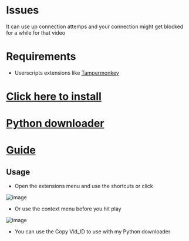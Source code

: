 # Issues

It can use up connection attemps and your connection might get blocked for a while for that video

# Requirements

- Userscripts extensions  like [Tampermonkey](https://www.tampermonkey.net/)

# [Click here to install](https://github.com/PatrickL546/Hydrax-Abyss.to-DownloadHelper/raw/master/Hydrax-Abyss.to-DownloadHelper.user.js)

# [Python downloader](https://github.com/PatrickL546/Hydrax-Abyss.to-DownloadHelper-Python)

# [Guide](https://github.com/PatrickL546/How-to-download-hydrax-abyss.to)

## Usage

- Open the extensions menu and use the shortcuts or click

![image](https://github.com/PatrickL546/Hydrax-Abyss.to-DownloadHelper-Userscript/assets/75874561/b7f03c37-2c33-4e53-abee-7e5b6e0ff22d)


- Or use the context menu before you hit play

![image](https://github.com/PatrickL546/Hydrax-Abyss.to-DownloadHelper-Userscript/assets/75874561/740f2418-ed38-4534-bb51-0893e1749c8e)

- You can use the Copy Vid_ID to use with my Python downloader
